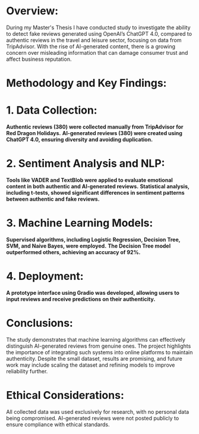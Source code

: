 # Overview:
During my Master's Thesis I have conducted study to investigate the ability to detect fake reviews generated using OpenAI’s ChatGPT 4.0, compared to authentic reviews in the travel and leisure sector, focusing on data from TripAdvisor. With the rise of AI-generated content, there is a growing concern over misleading information that can damage consumer trust and affect business reputation.

# Methodology and Key Findings:

# 1. Data Collection:
**Authentic reviews (380) were collected manually from TripAdvisor for Red Dragon Holidays.**
**AI-generated reviews (380) were created using ChatGPT 4.0, ensuring diversity and avoiding duplication.**

# 2. Sentiment Analysis and NLP:
**Tools like VADER and TextBlob were applied to evaluate emotional content in both authentic and AI-generated reviews.**
**Statistical analysis, including t-tests, showed significant differences in sentiment patterns between authentic and fake reviews.**

# 3. Machine Learning Models:
**Supervised algorithms, including Logistic Regression, Decision Tree, SVM, and Naive Bayes, were employed.**
**The Decision Tree model outperformed others, achieving an accuracy of 92%.**

# 4. Deployment:
**A prototype interface using Gradio was developed, allowing users to input reviews and receive predictions on their authenticity.**

# Conclusions:
The study demonstrates that machine learning algorithms can effectively distinguish AI-generated reviews from genuine ones. The project highlights the importance of integrating such systems into online platforms to maintain authenticity. Despite the small dataset, results are promising, and future work may include scaling the dataset and refining models to improve reliability further.

# Ethical Considerations:
All collected data was used exclusively for research, with no personal data being compromised. AI-generated reviews were not posted publicly to ensure compliance with ethical standards.
